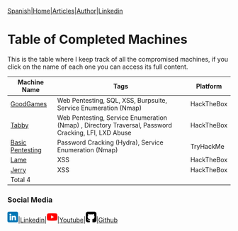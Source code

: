 [Spanish](https://emersontech.github.io/index.html)|[Home](https://emersontech.github.io/en/index.html)|[Articles](https://emersontech.github.io/en/nav/page1.html)|[Author](https://emersontech.github.io/en/nav/about.html)|[Linkedin](https://www.linkedin.com/in/emersontech/)

# Table of Completed Machines
This is the table where I keep track of all the compromised machines, if you click on the name of each one you can access its full content.

| Machine Name                                                        | Tags | Platform    | 
| -------------                                                               | -------------      | -------------   
| [GoodGames](https://emersontech.github.io/en/posts/solving-goodgames-machine-htb.html) | Web Pentesting, SQL, XSS, Burpsuite, Service Enumeration (Nmap)           | HackTheBox    |  
| [Tabby](https://emersontech.github.io/en/posts/solving-tabby-machine-htb.html)         | Web Pentesting, Service Enumeration (Nmap) , Directory Traversal, Password Cracking, LFI, LXD Abuse | HackTheBox |
| [Basic Pentesting](https://emersontech.github.io/en/posts/solving-basic_pentesting-machine.html) | Password Cracking (Hydra), Service Enumeration (Nmap) | TryHackMe    |
| [Lame](#)                                                                   | XSS                 | HackTheBox    |
| [Jerry](#)                                                                  | XSS                 | HackTheBox   |
| Total 4                                                                    |                    |                     |

### Social Media

![img](/img/linkedin.png)|[Linkedin](https://www.linkedin.com/in/emersontech/)|![img](/img/youtube.png)|[Youtube](https://www.youtube.com/channel/UChNTj2xNpEQiliMv-IJbWvQ)|![img](/img/github.png)|[Github](https://github.com/emersontech)
